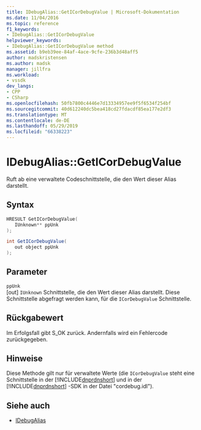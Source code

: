 ```yaml
---
title: IDebugAlias::GetICorDebugValue | Microsoft-Dokumentation
ms.date: 11/04/2016
ms.topic: reference
f1_keywords:
- IDebugAlias::GetICorDebugValue
helpviewer_keywords:
- IDebugAlias::GetICorDebugValue method
ms.assetid: b9eb39ee-84af-4ace-9cfe-236b3d48aff5
author: madskristensen
ms.author: madsk
manager: jillfra
ms.workload:
- vssdk
dev_langs:
- CPP
- CSharp
ms.openlocfilehash: 50fb7800c4446e7d13334957ee9f5f6534f254bf
ms.sourcegitcommit: 40d612240dc5bea418cd27fdacdf85ea177e2df3
ms.translationtype: MT
ms.contentlocale: de-DE
ms.lasthandoff: 05/29/2019
ms.locfileid: "66338223"
---
```

# <a name="idebugaliasgeticordebugvalue"></a>IDebugAlias::GetICorDebugValue
Ruft ab eine verwaltete Codeschnittstelle, die den Wert dieser Alias darstellt.

## <a name="syntax"></a>Syntax

```cpp
HRESULT GetICorDebugValue(
   IUnknown** ppUnk
);
```

```csharp
int GetICorDebugValue(
   out object ppUnk
);
```

## <a name="parameters"></a>Parameter
`ppUnk`\
[out] `IUnknown` Schnittstelle, die den Wert dieser Alias darstellt. Diese Schnittstelle abgefragt werden kann, für die `ICorDebugValue` Schnittstelle.

## <a name="return-value"></a>Rückgabewert
 Im Erfolgsfall gibt S_OK zurück. Andernfalls wird ein Fehlercode zurückgegeben.

## <a name="remarks"></a>Hinweise
 Diese Methode gilt nur für verwaltete Werte (die `ICorDebugValue` steht eine Schnittstelle in der [!INCLUDE[dnprdnshort](../../../code-quality/includes/dnprdnshort_md.md)] und in der [!INCLUDE[dnprdnshort](../../../code-quality/includes/dnprdnshort_md.md)] -SDK in der Datei "cordebug.idl").

## <a name="see-also"></a>Siehe auch
- [IDebugAlias](../../../extensibility/debugger/reference/idebugalias.md)